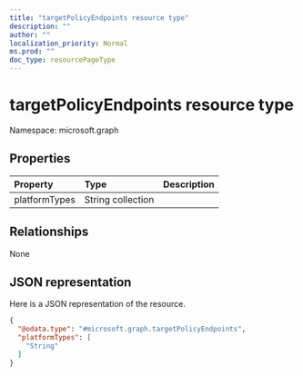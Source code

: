 ```yaml
---
title: "targetPolicyEndpoints resource type"
description: ""
author: ""
localization_priority: Normal
ms.prod: ""
doc_type: resourcePageType
---
```


# targetPolicyEndpoints resource type


Namespace: microsoft.graph



## Properties
|Property|Type|Description|
|:---|:---|:---|
|platformTypes|String collection||

## Relationships
None

## JSON representation
Here is a JSON representation of the resource.
<!-- {
  "blockType": "resource",
  "@odata.type": "microsoft.graph.targetPolicyEndpoints"
}
-->
``` json
{
  "@odata.type": "#microsoft.graph.targetPolicyEndpoints",
  "platformTypes": [
    "String"
  ]
}
```

